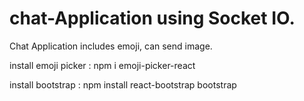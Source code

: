 ﻿# chat-Application using Socket IO. 
 Chat Application includes emoji, can send image.
 
install emoji picker : npm i emoji-picker-react

install bootstrap : npm install react-bootstrap bootstrap


